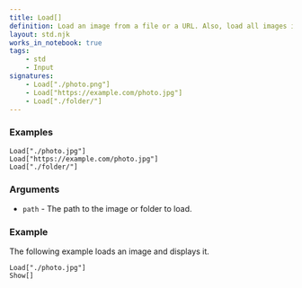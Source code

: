 ```yaml
---
title: Load[]
definition: Load an image from a file or a URL. Also, load all images in a folder.
layout: std.njk
works_in_notebook: true
tags:
    - std
    - Input
signatures:
    - Load["./photo.png"]
    - Load["https://example.com/photo.jpg"]
    - Load["./folder/"]
---
```


### Examples

```
Load["./photo.jpg"]
Load["https://example.com/photo.jpg"]
Load["./folder/"]
```

### Arguments

- `path` - The path to the image or folder to load.

### Example

The following example loads an image and displays it.

```
Load["./photo.jpg"]
Show[]
```
